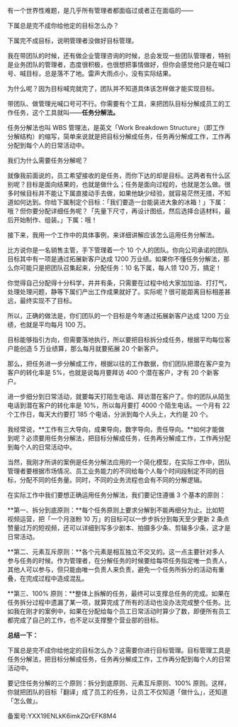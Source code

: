 有一个世界性难题，是几乎所有管理者都面临过或者正在面临的——

下属总是完不成你给他定的目标怎么办？

下属完不成目标，说明管理者没做好目标管理。

我在带团队的时候，还有做企业管理咨询的时候，总会发现一些团队管理者，特别是业务团队的管理者，态度很积极，也很想把事情做好，但你会感觉他只是在喊口号、喊目标，总是落不了地。雷声大雨点小，没有实际结果。

为什么呢？因为目标喊完就完了，团队并不知道具体该怎样做才能实现目标。

带团队、做管理光喊口号可不行。你需要有个工具，来把团队目标分解成员工的工作任务，这个工具就叫——**任务分解法。**

任务分解法也叫 WBS 管理法，是英文「Work Breakdown Structure」（即工作分解结构）的缩写，简单来说就是把目标分解成任务，任务再分解成工作，工作再分配到每个人的日常活动中。

我们为什么需要任务分解呢？

就像我前面说的，员工希望接收的是任务，而你下达的却是目标。这两者有什么区别呢？目标是面向结果的，也就是做什么；任务是面向过程的，也就是怎么做。很多时候目标并不能让下属直接动手去做，如果他缺少经验，就容易茫然无措，不知道如何达到。你给下属制定个目标：「我们要造一台能装进大象的冰箱！」下属：哦？但你要分配详细任务呢？「先量下尺寸，再设计图纸，然后选择合适材料，最后开始制作、组装。」下属：哦！

接下来，我用一个工作中的具体事例，来详细讲解应该怎么运用任务分解法。

比方说你是一名销售主管，手下管理着一个 10 个人的团队。你向公司承诺的团队目标其中有一项是通过拓展新客户达成 1200 万业绩。如果你不懂任务分解法，那么你可能只是把团队召集起来，分配任务：10 名下属，每人领 120 万，搞定！

你觉得自己分配得十分科学，井井有条，只需要在过程中给大家加加油、打打气，处理处理问题，静等下属们产出工作成果就好了。实际呢？很可能距离目标相差甚远，最终实现不了目标。

所以，正确的做法是，你们团队的一个目标是今年通过拓展新客户达成 1200 万业绩，也就是平均每月 100 万。

目标能够指引方向，但需要落地执行，所以要把目标拆分成任务，根据平均每位客户能创造 5 万业绩算，那么每月就要拓展 20 个新客户。

那么，把任务进一步分解成工作，根据以往的工作数据，你们团队把潜在客户变为客户的转化率是 5\%，也就是说每月要拜访 400 个潜在客户，才有 20 个新客户。

进一步细分到日常活动，就要每天打陌生电话、拜访潜在客户了。你的团队从陌生电话到潜在客户的转化率是 10\%，所以每月要打 4000 个陌生电话。一个月有 22 个工作日，每天大约要打 185 个电话，分派到每个人头上，大约是 20 个。

我经常说，**工作有三大导向，成果导向，数字导向，责任导向。**如何才能做到呢？必须要用任务分解法，把目标分解成任务，任务再分解成工作，工作再分配到每个人的日常活动中。

当然，我刚才所讲的案例是任务分解法应用的一个简化模型，在实际工作中，团队管理者要根据市场情况、员工业务能力的不同给每个人每个时间段制定不同的目标，分配不同的任务量。同时，不同的业务流程也会有不同的分解逻辑。

在实际工作中我们要想正确运用任务分解法，我们要记住遵循 3 个基本的原则：

**第一、拆分到底原则：**每个任务原则上要求分解到不能再细分为止。比如短视频运营，把「一个月涨粉 10 万」的目标可以一步步拆分到每天至少更新 2 条点赞量过万的短视频，还可以详细到写多少剧本、拍摄多少条、剪辑多少条，这才是日常活动。

**第二、元素互斥原则：**各个元素是相互独立不交叉的。这一点主要针对多人参与任务的时候。作为管理者，在分解任务的时候要给每项任务指定唯一负责人，其他人可以参与，但只能由唯一负责人来负责，避免一个任务所拆分的活动有重叠，在完成过程中造成混乱。

**第三、100\% 原则：**整体上拆解的任务，最终可以支撑总任务的完成。如果在任务拆分过程中遗漏了某一项，就算完成了所有的活动也没办法完成整个任务。比如我在刚才的案例中，如果在分配给每个员工日常活动时算少了数，即便所有员工都完成了自己的工作，也不足以支撑整个营业部的目标。

**总结一下：**

下属总是完不成你给他定的目标怎么办？这需要你进行目标管理。目标管理工具是任务分解法，把目标分解成任务，任务再分解成工作，工作再分配到每个人的日常活动中。

要记住任务分解的三个原则：拆分到底原则、元素互斥原则、100\% 原则。这样，你就把团队的目标「翻译」成了员工的任务，让员工不仅知道「做什么」，还知道「怎么做」。

备案号:YXX19ENLkK6imkZQrEFK8M4